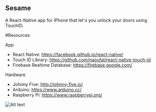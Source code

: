 ## Sesame
A React-Native app for iPhone that let's you unlock your doors using TouchID.

#Resources

App
- React Native: https://facebook.github.io/react-native/
- Touch ID Library: https://github.com/naoufal/react-native-touch-id
- Firebase Realtime Database: https://firebase.google.com/

Hardware
- Johnny Five: http://johnny-five.io/
- Arduino: https://www.arduino.cc/
- Raspberry Pi: https://www.raspberrypi.org/

![Alt text](SesameApp/app/images/Sesame-Intro.gif)


